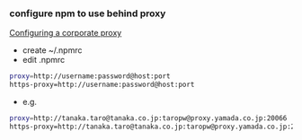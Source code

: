 ### configure npm to use behind proxy
[Configuring a corporate proxy](https://jhipster.github.io/configuring-a-corporate-proxy/)
-   create ~/.npmrc
-   edit .npmrc
```sh
proxy=http://username:password@host:port
https-proxy=http://username:password@host:port
```

-   e.g.
```sh
proxy=http://tanaka.taro@tanaka.co.jp:taropw@proxy.yamada.co.jp:20066
https-proxy=http://tanaka.taro@tanaka.co.jp:taropw@proxy.yamada.co.jp:20066

```

